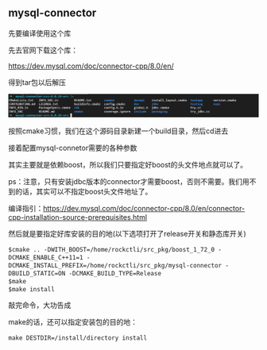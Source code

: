 ## mysql-connector

先要编译使用这个库

先去官网下载这个库：

https://dev.mysql.com/doc/connector-cpp/8.0/en/

得到tar包以后解压

![image-20200315140835918](image/image-20200315140835918.png)

按照cmake习惯，我们在这个源码目录新建一个build目录，然后cd进去

接着配置mysql-connetor需要的各种参数

其实主要就是依赖boost，所以我们只要指定好boost的头文件地点就可以了。

ps：注意，只有安装jdbc版本的connector才需要boost，否则不需要。我们用不到的话，其实可以不指定boost头文件地址了。

编译指引：https://dev.mysql.com/doc/connector-cpp/8.0/en/connector-cpp-installation-source-prerequisites.html

然后就是要指定好库安装的目的地(以下选项打开了release开关和静态库开关)

```
$cmake .. -DWITH_BOOST=/home/rockctli/src_pkg/boost_1_72_0 -DCMAKE_ENABLE_C++11=1 -DCMAKE_INSTALL_PREFIX=/home/rockctli/src_pkg/mysql-connector -DBUILD_STATIC=ON -DCMAKE_BUILD_TYPE=Release
$make
$make install
```

敲完命令，大功告成

make的话，还可以指定安装包的目的地：

```
make DESTDIR=/install/directory install
```

